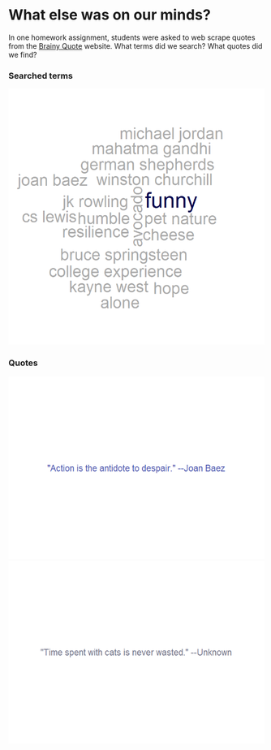 What else was on our minds?
===========================

In one homework assignment, students were asked to web scrape quotes
from the [Brainy Quote](https://www.brainyquote.com/ "Brainy Quote")
website. What terms did we search? What quotes did we find?

### Searched terms

![](other_files/figure-markdown_strict/unnamed-chunk-1-1.png)

### Quotes

![](other_files/figure-markdown_strict/unnamed-chunk-2-1.png)![](other_files/figure-markdown_strict/unnamed-chunk-2-2.png)
